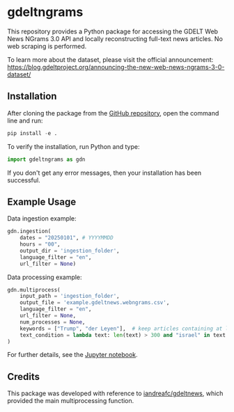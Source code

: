 # gdeltngrams

This repository provides a Python package for accessing the GDELT Web News NGrams 3.0 API and locally reconstructing full-text news articles. No web scraping is performed.

To learn more about the dataset, please visit the official announcement: https://blog.gdeltproject.org/announcing-the-new-web-news-ngrams-3-0-dataset/

## Installation

After cloning the package from the [GitHub repository](https://github.com/lpanebianco/gdeltngrams), open the command line and run:

```python
pip install -e .
```

To verify the installation, run Python and type:

```python
import gdeltngrams as gdn
```

If you don't get any error messages, then your installation has been successful.

## Example Usage

Data ingestion example: 

```python
gdn.ingestion(
    dates = "20250101", # YYYYMMDD
    hours = "00", 
    output_dir = 'ingestion_folder', 
    language_filter = "en", 
    url_filter = None)
```

Data processing example:

```python
gdn.multiprocess(
    input_path = 'ingestion_folder', 
    output_file = 'example.gdeltnews.webngrams.csv', 
    language_filter = "en",
    url_filter = None, 
    num_processes = None,
    keywords = ["Trump", "der Leyen"],  # keep articles containing at least one keyword (applied before multiprocessing)
    text_condition = lambda text: len(text) > 300 and "israel" in text.lower()  # keep articles satisfying text_condition (applied after multiprocessing)
) 
```

For further details, see the [Jupyter notebook](https://github.com/lpanebianco/gdeltngrams/blob/main/gdeltngrams_guide.ipynb).

## Credits

This package was developed with reference to [iandreafc/gdeltnews](https://github.com/iandreafc/gdeltnews), which provided the main multiprocessing function.
